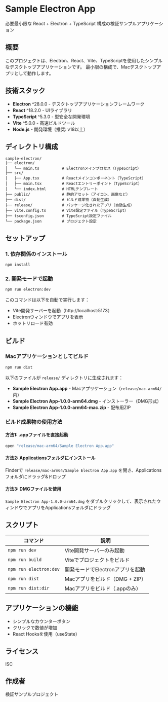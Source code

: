 # Sample Electron App

必要最小限な React + Electron + TypeScript 構成の検証サンプルアプリケーション

## 概要

このプロジェクトは、Electron、React、Vite、TypeScriptを使用したシンプルなデスクトップアプリケーションです。
最小限の構成で、Macデスクトップアプリとして動作します。

## 技術スタック

- **Electron** ^28.0.0 - デスクトップアプリケーションフレームワーク
- **React** ^18.2.0 - UIライブラリ
- **TypeScript** ^5.3.0 - 型安全な開発環境
- **Vite** ^5.0.0 - 高速ビルドツール
- **Node.js** - 開発環境（推奨: v18以上）

## ディレクトリ構成

```
sample-electron/
├── electron/
│   └── main.ts          # Electronメインプロセス（TypeScript）
├── src/
│   ├── App.tsx          # Reactメインコンポーネント（TypeScript）
│   ├── main.tsx         # Reactエントリーポイント（TypeScript）
│   └── index.html       # HTMLテンプレート
├── public/              # 静的アセット（アイコン、画像など）
├── dist/                # ビルド成果物（自動生成）
├── release/             # パッケージ化されたアプリ（自動生成）
├── vite.config.ts       # Vite設定ファイル（TypeScript）
├── tsconfig.json        # TypeScript設定ファイル
└── package.json         # プロジェクト設定
```

## セットアップ

### 1. 依存関係のインストール

```bash
npm install
```

### 2. 開発モードで起動

```bash
npm run electron:dev
```

このコマンドは以下を自動で実行します：
- Vite開発サーバーを起動（http://localhost:5173）
- Electronウィンドウでアプリを表示
- ホットリロード有効

## ビルド

### Macアプリケーションとしてビルド

```bash
npm run dist
```

以下のファイルが `release/` ディレクトリに生成されます：

- **Sample Electron App.app** - Macアプリケーション（`release/mac-arm64/`内）
- **Sample Electron App-1.0.0-arm64.dmg** - インストーラー（DMG形式）
- **Sample Electron App-1.0.0-arm64-mac.zip** - 配布用ZIP

### ビルド成果物の使用方法

#### 方法1: .appファイルを直接起動
```bash
open "release/mac-arm64/Sample Electron App.app"
```

#### 方法2: Applicationsフォルダにインストール
Finderで `release/mac-arm64/Sample Electron App.app` を開き、Applicationsフォルダにドラッグ&ドロップ

#### 方法3: DMGファイルを使用
`Sample Electron App-1.0.0-arm64.dmg` をダブルクリックして、表示されたウィンドウでアプリをApplicationsフォルダにドラッグ

## スクリプト

| コマンド | 説明 |
|---------|------|
| `npm run dev` | Vite開発サーバーのみ起動 |
| `npm run build` | Viteでプロジェクトをビルド |
| `npm run electron:dev` | 開発モードでElectronアプリを起動 |
| `npm run dist` | Macアプリをビルド（DMG + ZIP） |
| `npm run dist:dir` | Macアプリをビルド（.appのみ） |

## アプリケーションの機能

- シンプルなカウンターボタン
- クリックで数値が増加
- React Hooksを使用（useState）

## ライセンス

ISC

## 作成者

検証サンプルプロジェクト
